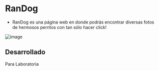 # RanDog

+ RanDog es una página web en donde podrás encontrar diversas fotos de hermosos perritos con tan sólo hacer click!


![image](https://scontent.fscl4-1.fna.fbcdn.net/v/t1.0-9/29512975_10215708930373114_6646188035564452664_n.jpg?_nc_cat=0&oh=d6f030f0ae2b3d6e29d57c4f1962e759&oe=5B3213AB)


## Desarrollado

Para Laboratoria

